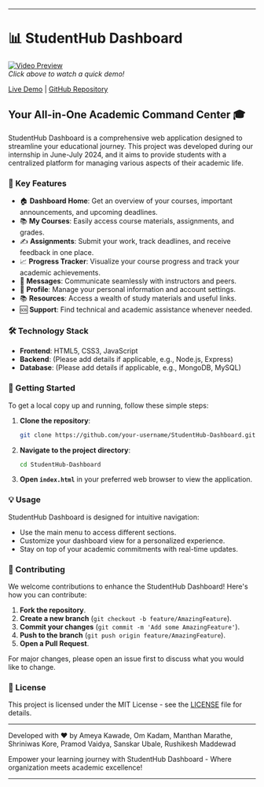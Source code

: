
---

# 📊 StudentHub Dashboard

[![Video Preview](video-placeholder.jpg)](https://your-video-link.com)  
*Click above to watch a quick demo!*

[Live Demo](https://your-live-demo-link.com) | [GitHub Repository](https://github.com/your-username/StudentHub-Dashboard)

## Your All-in-One Academic Command Center 🎓

StudentHub Dashboard is a comprehensive web application designed to streamline your educational journey. This project was developed during our internship in June-July 2024, and it aims to provide students with a centralized platform for managing various aspects of their academic life.

### 🌟 Key Features

- 🏠 **Dashboard Home**: Get an overview of your courses, important announcements, and upcoming deadlines.
- 📚 **My Courses**: Easily access course materials, assignments, and grades.
- ✍️ **Assignments**: Submit your work, track deadlines, and receive feedback in one place.
- 📈 **Progress Tracker**: Visualize your course progress and track your academic achievements.
- 💬 **Messages**: Communicate seamlessly with instructors and peers.
- 👤 **Profile**: Manage your personal information and account settings.
- 📚 **Resources**: Access a wealth of study materials and useful links.
- 🆘 **Support**: Find technical and academic assistance whenever needed.

### 🛠️ Technology Stack
- **Frontend**: HTML5, CSS3, JavaScript
- **Backend**: (Please add details if applicable, e.g., Node.js, Express)
- **Database**: (Please add details if applicable, e.g., MongoDB, MySQL)

### 🚀 Getting Started

To get a local copy up and running, follow these simple steps:

1. **Clone the repository**:
   ```sh
   git clone https://github.com/your-username/StudentHub-Dashboard.git
   ```
2. **Navigate to the project directory**:
   ```sh
   cd StudentHub-Dashboard
   ```
3. **Open `index.html`** in your preferred web browser to view the application.

### 💡 Usage

StudentHub Dashboard is designed for intuitive navigation:
- Use the main menu to access different sections.
- Customize your dashboard view for a personalized experience.
- Stay on top of your academic commitments with real-time updates.

### 🤝 Contributing

We welcome contributions to enhance the StudentHub Dashboard! Here's how you can contribute:

1. **Fork the repository**.
2. **Create a new branch** (`git checkout -b feature/AmazingFeature`).
3. **Commit your changes** (`git commit -m 'Add some AmazingFeature'`).
4. **Push to the branch** (`git push origin feature/AmazingFeature`).
5. **Open a Pull Request**.

For major changes, please open an issue first to discuss what you would like to change.

### 📄 License

This project is licensed under the MIT License - see the [LICENSE](LICENSE) file for details.

---

Developed with ❤️ by Ameya Kawade, Om Kadam, Manthan Marathe, Shriniwas Kore, Pramod Vaidya, Sanskar Ubale, Rushikesh Maddewad

Empower your learning journey with StudentHub Dashboard - Where organization meets academic excellence!

---


